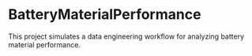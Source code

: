 # BatteryMaterialPerformance
This project simulates a data engineering workflow for analyzing battery material performance.
